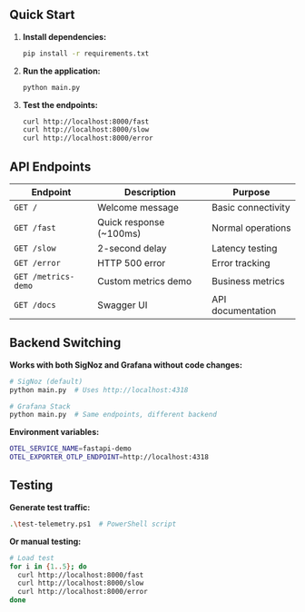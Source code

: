## Quick Start

1. **Install dependencies:**
   ```bash
   pip install -r requirements.txt
   ```

2. **Run the application:**
   ```bash
   python main.py
   ```

3. **Test the endpoints:**
   ```bash
   curl http://localhost:8000/fast
   curl http://localhost:8000/slow
   curl http://localhost:8000/error
   ```

## API Endpoints

| Endpoint | Description | Purpose |
|----------|-------------|---------|
| `GET /` | Welcome message | Basic connectivity |
| `GET /fast` | Quick response (~100ms) | Normal operations |
| `GET /slow` | 2-second delay | Latency testing |
| `GET /error` | HTTP 500 error | Error tracking |
| `GET /metrics-demo` | Custom metrics demo | Business metrics |
| `GET /docs` | Swagger UI | API documentation |

## Backend Switching

**Works with both SigNoz and Grafana without code changes:**

```bash
# SigNoz (default)
python main.py  # Uses http://localhost:4318

# Grafana Stack  
python main.py  # Same endpoints, different backend
```

**Environment variables:**
```bash
OTEL_SERVICE_NAME=fastapi-demo
OTEL_EXPORTER_OTLP_ENDPOINT=http://localhost:4318
```

## Testing

**Generate test traffic:**
```bash
.\test-telemetry.ps1  # PowerShell script
```

**Or manual testing:**
```bash
# Load test
for i in {1..5}; do
  curl http://localhost:8000/fast
  curl http://localhost:8000/slow
  curl http://localhost:8000/error
done
```
